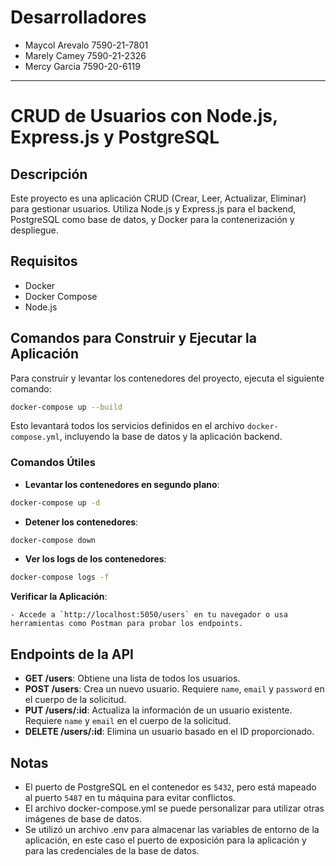 # Desarrolladores
- Maycol Arevalo 7590-21-7801
- Marely Camey   7590-21-2326
- Mercy Garcia   7590-20-6119

---

# CRUD de Usuarios con Node.js, Express.js y PostgreSQL

## Descripción

Este proyecto es una aplicación CRUD (Crear, Leer, Actualizar, Eliminar) para gestionar usuarios. Utiliza Node.js y Express.js para el backend, PostgreSQL como base de datos, y Docker para la contenerización y despliegue.

## Requisitos

- Docker
- Docker Compose
- Node.js

## Comandos para Construir y Ejecutar la Aplicación

Para construir y levantar los contenedores del proyecto, ejecuta el siguiente comando:

```bash
docker-compose up --build
```

Esto levantará todos los servicios definidos en el archivo `docker-compose.yml`, incluyendo la base de datos y la aplicación backend.

### Comandos Útiles

- **Levantar los contenedores en segundo plano**: 

```bash
docker-compose up -d
```

- **Detener los contenedores**: 

```bash
docker-compose down
```

- **Ver los logs de los contenedores**: 

```bash
docker-compose logs -f
```

**Verificar la Aplicación**:

    - Accede a `http://localhost:5050/users` en tu navegador o usa herramientas como Postman para probar los endpoints.

## Endpoints de la API

- **GET /users**: Obtiene una lista de todos los usuarios.
- **POST /users**: Crea un nuevo usuario. Requiere `name`, `email` y `password` en el cuerpo de la solicitud.
- **PUT /users/:id**: Actualiza la información de un usuario existente. Requiere `name` y `email` en el cuerpo de la solicitud.
- **DELETE /users/:id**: Elimina un usuario basado en el ID proporcionado.

## Notas

- El puerto de PostgreSQL en el contenedor es `5432`, pero está mapeado al puerto `5487` en tu máquina para evitar conflictos.
- El archivo docker-compose.yml se puede personalizar para utilizar otras imágenes de base de datos.
- Se utilizó un archivo .env para almacenar las variables de entorno de la aplicación, en este caso el puerto de exposición para la aplicación y para las credenciales de la base de datos.
